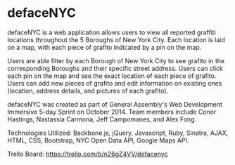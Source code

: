 defaceNYC
==========

defaceNYC is a web application allows users to view all reported graffiti locations throughout the 5 Boroughs of New York City. Each location is laid on a map, with each piece of grafito indicated by a pin on the map.

Users are able filter by each Borough of New York City to see grafito in the corresponding Boroughs and their specific street address. Users can click each pin on the map and see the exact location of each piece of grafito. Users can add new pieces of grafito and edit information on existing ones (location, address details, and pictures of each grafito).

defaceNYC was created as part of General Assembly's Web Development Immersive 5-day Sprint on October 2014. Team members include Conor Hastings, Nastassia Carmona, Jeff Campomanes, and Alex Fong.

Technologies Utilized: Backbone.js, jQuery, Javascript, Ruby, Sinatra, AJAX, HTML, CSS, Bootstrap, NYC Open Data API, Google Maps API.

Trello Board: https://trello.com/b/n26gZ4VV/defacenyc


